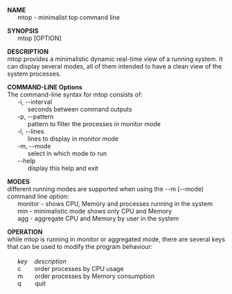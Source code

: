 **NAME**<br/>
        &nbsp;&nbsp;&nbsp;&nbsp;&nbsp;&nbsp;mtop - minimalist top command line <br/>

**SYNOPSIS**<br/>
        &nbsp;&nbsp;&nbsp;&nbsp;&nbsp;&nbsp;mtop [OPTION]<br/> 

**DESCRIPTION**<br/>
mtop provides a minimalistic dynamic real-time view of a running system. It can display several modes, all of them intended to have a clean view of the system processes.<br/>


**COMMAND-LINE Options**<br/>
The command-line syntax for mtop consists of:<br/>
       &nbsp;&nbsp;&nbsp;&nbsp;&nbsp;&nbsp;-i, --interval<br/> 
                &nbsp;&nbsp;&nbsp;&nbsp;&nbsp;&nbsp;&nbsp;&nbsp;&nbsp;&nbsp;&nbsp;&nbsp;seconds between command outputs<br/> 
       &nbsp;&nbsp;&nbsp;&nbsp;&nbsp;&nbsp;-p, --pattern<br/>
                &nbsp;&nbsp;&nbsp;&nbsp;&nbsp;&nbsp;&nbsp;&nbsp;&nbsp;&nbsp;&nbsp;&nbsp;pattern to filter the processes in monitor mode<br/> 
       &nbsp;&nbsp;&nbsp;&nbsp;&nbsp;&nbsp;-l, --lines<br/>
                &nbsp;&nbsp;&nbsp;&nbsp;&nbsp;&nbsp;&nbsp;&nbsp;&nbsp;&nbsp;&nbsp;&nbsp;lines to display in monitor mode<br/> 
       &nbsp;&nbsp;&nbsp;&nbsp;&nbsp;&nbsp;-m, --mode<br/> 
                &nbsp;&nbsp;&nbsp;&nbsp;&nbsp;&nbsp;&nbsp;&nbsp;&nbsp;&nbsp;&nbsp;&nbsp;select in which mode to run<br/> 
       &nbsp;&nbsp;&nbsp;&nbsp;&nbsp;&nbsp;--help<br/> 
                &nbsp;&nbsp;&nbsp;&nbsp;&nbsp;&nbsp;&nbsp;&nbsp;&nbsp;&nbsp;&nbsp;&nbsp;display this help and exit<br/> 

**MODES**<br/>
different running modes are supported when using the --m (--mode) command line option:<br/>
        &nbsp;&nbsp;&nbsp;&nbsp;&nbsp;&nbsp;monitor  - shows CPU, Memory and processes running in the system <br/>
        &nbsp;&nbsp;&nbsp;&nbsp;&nbsp;&nbsp;min      - minimalistic mode shows only CPU and Memory<br/> 
        &nbsp;&nbsp;&nbsp;&nbsp;&nbsp;&nbsp;agg      - aggregate CPU and Memory by user in the system <br/>

**OPERATION**<br/>
while mtop is running in monitor or aggregated mode, there are several keys that can be used to modify the program behaviour:<br/><br/> 
                &nbsp;&nbsp;&nbsp;&nbsp;&nbsp;&nbsp;_key_&nbsp;&nbsp;&nbsp; _description_<br/>
                &nbsp;&nbsp;&nbsp;&nbsp;&nbsp;&nbsp;c&nbsp;&nbsp;&nbsp;&nbsp;&nbsp;&nbsp;&nbsp; order processes by CPU usage<br/> 
                &nbsp;&nbsp;&nbsp;&nbsp;&nbsp;&nbsp;m&nbsp;&nbsp;&nbsp;&nbsp;&nbsp;&nbsp; order processes by Memory consumption<br/> 
                &nbsp;&nbsp;&nbsp;&nbsp;&nbsp;&nbsp;q&nbsp;&nbsp;&nbsp;&nbsp;&nbsp;&nbsp;&nbsp; quit<br/>

